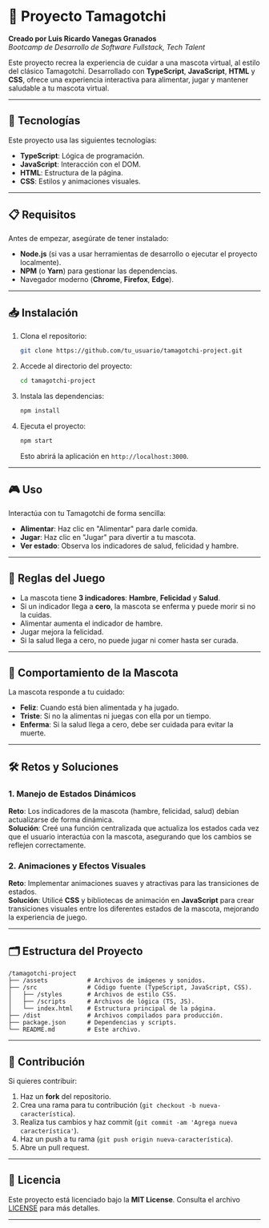 
# 🐾 Proyecto Tamagotchi

**Creado por Luis Ricardo Vanegas Granados**  
*Bootcamp de Desarrollo de Software Fullstack, Tech Talent*

Este proyecto recrea la experiencia de cuidar a una mascota virtual, al estilo del clásico Tamagotchi. Desarrollado con **TypeScript**, **JavaScript**, **HTML** y **CSS**, ofrece una experiencia interactiva para alimentar, jugar y mantener saludable a tu mascota virtual.

---

## 🚀 Tecnologías

Este proyecto usa las siguientes tecnologías:

- **TypeScript**: Lógica de programación.
- **JavaScript**: Interacción con el DOM.
- **HTML**: Estructura de la página.
- **CSS**: Estilos y animaciones visuales.

---

## 📋 Requisitos

Antes de empezar, asegúrate de tener instalado:

- **Node.js** (si vas a usar herramientas de desarrollo o ejecutar el proyecto localmente).
- **NPM** (o **Yarn**) para gestionar las dependencias.
- Navegador moderno (**Chrome**, **Firefox**, **Edge**).

---

## 📥 Instalación

1. Clona el repositorio:
   ```bash
   git clone https://github.com/tu_usuario/tamagotchi-project.git
   ```

2. Accede al directorio del proyecto:
   ```bash
   cd tamagotchi-project
   ```

3. Instala las dependencias:
   ```bash
   npm install
   ```

4. Ejecuta el proyecto:
   ```bash
   npm start
   ```

   Esto abrirá la aplicación en `http://localhost:3000`.

---

## 🎮 Uso

Interactúa con tu Tamagotchi de forma sencilla:

- **Alimentar**: Haz clic en "Alimentar" para darle comida.
- **Jugar**: Haz clic en "Jugar" para divertir a tu mascota.
- **Ver estado**: Observa los indicadores de salud, felicidad y hambre.

---

## 📝 Reglas del Juego

- La mascota tiene **3 indicadores**: **Hambre**, **Felicidad** y **Salud**.
- Si un indicador llega a **cero**, la mascota se enferma y puede morir si no la cuidas.
- Alimentar aumenta el indicador de hambre.  
- Jugar mejora la felicidad.  
- Si la salud llega a cero, no puede jugar ni comer hasta ser curada.

---

## 🐶 Comportamiento de la Mascota

La mascota responde a tu cuidado:

- **Feliz**: Cuando está bien alimentada y ha jugado.
- **Triste**: Si no la alimentas ni juegas con ella por un tiempo.
- **Enferma**: Si la salud llega a cero, debe ser cuidada para evitar la muerte.

---

## 🛠️ Retos y Soluciones

### 1. Manejo de Estados Dinámicos
**Reto**: Los indicadores de la mascota (hambre, felicidad, salud) debían actualizarse de forma dinámica.  
**Solución**: Creé una función centralizada que actualiza los estados cada vez que el usuario interactúa con la mascota, asegurando que los cambios se reflejen correctamente.

### 2. Animaciones y Efectos Visuales
**Reto**: Implementar animaciones suaves y atractivas para las transiciones de estados.  
**Solución**: Utilicé **CSS** y bibliotecas de animación en **JavaScript** para crear transiciones visuales entre los diferentes estados de la mascota, mejorando la experiencia de juego.

---

## 🗂️ Estructura del Proyecto

```
/tamagotchi-project
├── /assets           # Archivos de imágenes y sonidos.
├── /src              # Código fuente (TypeScript, JavaScript, CSS).
│   ├── /styles       # Archivos de estilo CSS.
│   ├── /scripts      # Archivos de lógica (TS, JS).
│   └── index.html    # Estructura principal de la página.
├── /dist             # Archivos compilados para producción.
├── package.json      # Dependencias y scripts.
└── README.md         # Este archivo.
```

---

## 🤝 Contribución

Si quieres contribuir:

1. Haz un **fork** del repositorio.
2. Crea una rama para tu contribución (`git checkout -b nueva-característica`).
3. Realiza tus cambios y haz commit (`git commit -am 'Agrega nueva característica'`).
4. Haz un push a tu rama (`git push origin nueva-característica`).
5. Abre un pull request.

---

## 📝 Licencia

Este proyecto está licenciado bajo la **MIT License**. Consulta el archivo [LICENSE](LICENSE) para más detalles.

---
